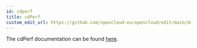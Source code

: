 ```yaml
---
id: cdperf
title: cdPerf
custom_edit_url: https://github.com/opencloud-eu/opencloud/edit/main/docs/cdperf.md
---
```


The cdPerf documentation can be found <a href="/cdperf" target="_blank">here</a>.

